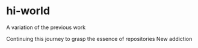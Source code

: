 # hi-world
A variation of the previous work

Continuing this journey to grasp the essence of repositories
New addiction

